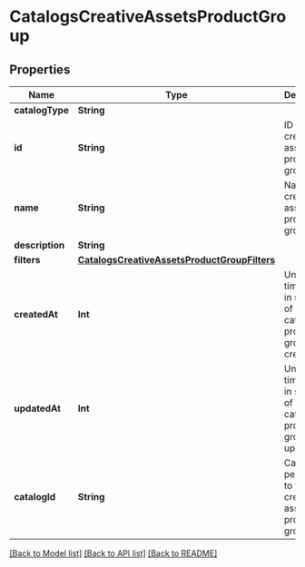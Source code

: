# CatalogsCreativeAssetsProductGroup

## Properties
Name | Type | Description | Notes
------------ | ------------- | ------------- | -------------
**catalogType** | **String** |  | 
**id** | **String** | ID of the creative assets product group. | 
**name** | **String** | Name of creative assets product group | [optional] 
**description** | **String** |  | [optional] 
**filters** | [**CatalogsCreativeAssetsProductGroupFilters**](CatalogsCreativeAssetsProductGroupFilters.md) |  | 
**createdAt** | **Int** | Unix timestamp in seconds of when catalog product group was created. | [optional] 
**updatedAt** | **Int** | Unix timestamp in seconds of last time catalog product group was updated. | [optional] 
**catalogId** | **String** | Catalog id pertaining to the creative assets product group. | 

[[Back to Model list]](../README.md#documentation-for-models) [[Back to API list]](../README.md#documentation-for-api-endpoints) [[Back to README]](../README.md)



